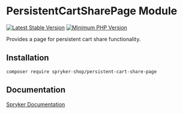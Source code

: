 # PersistentCartSharePage Module
[![Latest Stable Version](https://poser.pugx.org/spryker-shop/persistent-cart-share-page/v/stable.svg)](https://packagist.org/packages/spryker-shop/persistent-cart-share-page)
[![Minimum PHP Version](https://img.shields.io/badge/php-%3E%3D%207.4-8892BF.svg)](https://php.net/)

Provides a page for persistent cart share functionality.

## Installation

```
composer require spryker-shop/persistent-cart-share-page
```

## Documentation

[Spryker Documentation](https://documentation.spryker.com)
